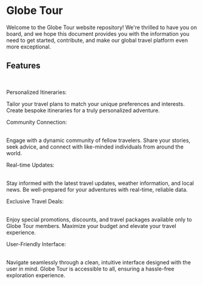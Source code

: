 # Globe Tour

Welcome to the Globe Tour website repository! We're thrilled to have you on board, and we hope this document provides you with the information you need to get started, contribute, and make our global travel platform even more exceptional.


<h2>Features</h2> <br/>
 <p>Personalized Itineraries:</p>
Tailor your travel plans to match your unique preferences and interests. Create bespoke itineraries for a truly personalized adventure.

<p>Community Connection:</p> <br/>
Engage with a dynamic community of fellow travelers. Share your stories, seek advice, and connect with like-minded individuals from around the world.

<p>Real-time Updates: </p> <br/>
Stay informed with the latest travel updates, weather information, and local news. Be well-prepared for your adventures with real-time, reliable data.

<p>Exclusive Travel Deals: </p><br/>
Enjoy special promotions, discounts, and travel packages available only to Globe Tour members. Maximize your budget and elevate your travel experience.

<p>User-Friendly Interface:</p> <br/>
Navigate seamlessly through a clean, intuitive interface designed with the user in mind. Globe Tour is accessible to all, ensuring a hassle-free exploration experience.
